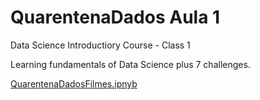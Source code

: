 # QuarentenaDados Aula 1
Data Science Introductiory Course - Class 1

Learning fundamentals of Data Science plus 7 challenges.

[QuarentenaDadosFilmes.ipnyb](/QuarentenaDadosFilmes.ipynb)
